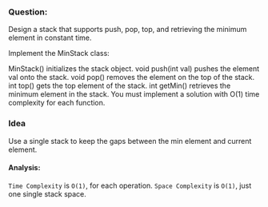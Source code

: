 ### Question:

Design a stack that supports push, pop, top, and retrieving the minimum element in constant time.

Implement the MinStack class:

MinStack() initializes the stack object.
void push(int val) pushes the element val onto the stack.
void pop() removes the element on the top of the stack.
int top() gets the top element of the stack.
int getMin() retrieves the minimum element in the stack.
You must implement a solution with O(1) time complexity for each function.

### Idea

Use a single stack to keep the gaps between the min element and current element.

#### Analysis:

`Time Complexity` is `O(1)`, for each operation.
`Space Complexity` is `O(1)`, just one single stack space.
